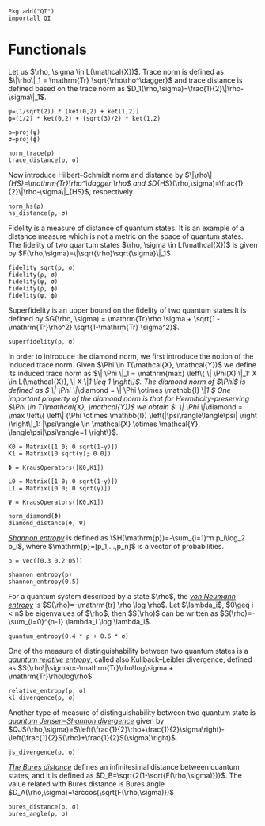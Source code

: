 ```@setup QI
Pkg.add("QI")
importall QI
```

# Functionals

Let us \$\\rho, \\sigma \\in L(\\mathcal{X})\$. Trace norm is defined as \$\\|\\rho\\|_1 = \\mathrm{Tr} \\sqrt{\\rho\\rho^\\dagger}\$ and trace distance is defined based on the trace norm as \$D_1(\\rho,\\sigma)=\\frac{1}{2}\\|\\rho-\\sigma\\|\_1$.

```@repl QI
ψ=(1/sqrt(2)) * (ket(0,2) + ket(1,2))
ϕ=(1/2) * ket(0,2) + (sqrt(3)/2) * ket(1,2)

ρ=proj(ψ)
σ=proj(ϕ)

norm_trace(ρ)
trace_distance(ρ, σ)
```
Now introduce Hilbert–Schmidt norm and distance by \$\\|\\rho\\|_{HS}=\\mathrm{Tr}\\rho^\\dagger \\rho\$ and \$D_{HS}(\\rho,\\sigma)=\\frac{1}{2}\\|\\rho-\\sigma\\|\_{HS}$, respectively.
```@repl QI
norm_hs(ρ)
hs_distance(ρ, σ)
```

Fidelity is a measure of distance of quantum states. It is an example of a
distance measure which is not a metric on the space of quantum states. The
fidelity of two quantum states \$\\rho, \\sigma \in L(\\mathcal{X})\$ is given by
\$F(\\rho,\\sigma)=\\|\\sqrt{\\rho}\\sqrt{\\sigma}\\|_1\$
```@repl QI
fidelity_sqrt(ρ, σ)
fidelity(ρ, σ)
fidelity(ψ, σ)
fidelity(ρ, ϕ)
fidelity(ψ, ϕ)
```

Superfidelity is an upper bound on the fidelity of two quantum states
It is defined by
\$G(\\rho, \\sigma) = \mathrm{Tr}\\rho \\sigma + \\sqrt{1 - \mathrm{Tr}\\rho^2} \\sqrt{1-\mathrm{Tr} \\sigma^2}\$.

```@repl QI
superfidelity(ρ, σ)
```

In order to introduce the diamond norm, we first introduce the notion of the
induced trace norm. Given \$\\Phi \\in T(\\mathcal{X}, \\mathcal{Y})\$ we define its induced trace
norm as \$\\| \\Phi \\|_1 = \\mathrm{max} \\left\\{ \\| \\Phi(X) \\|_1: X \\in L(\\mathcal{X}), \\| X \\|_1 \\leq 1
\\right\\}\$.
The diamond norm of \$\\Phi\$ is defined as
\$
\\| \\Phi \\|_\\diamond = \\| \\Phi \\otimes \\mathbb{I} \\|_1
\$
One important property of the diamond norm is that for Hermiticity-preserving
\$\\Phi \\in T(\\mathcal{X}, \\mathcal{Y})\$ we obtain
\$.
\\| \\Phi \\|_\\diamond = \\max \\left\\{ \\left\\| (\\Phi \\otimes \\mathbb{I})
\\left(|\\psi\\rangle\\langle\\psi| \\right )\\right\\|_1: |\\psi\\rangle \\in \\mathcal{X} \\otimes \\mathcal{Y},
\\langle\\psi|\\psi\\rangle=1 \\right\\}\$.

```@repl QI
K0 = Matrix([1 0; 0 sqrt(1-γ)])
K1 = Matrix([0 sqrt(γ); 0 0])

Φ = KrausOperators([K0,K1])

L0 = Matrix([1 0; 0 sqrt(1-γ)])
L1 = Matrix([0 0; 0 sqrt(γ)])

Ψ = KrausOperators([K0,K1])

norm_diamond(Φ)
diamond_distance(Φ, Ψ)
```

[*Shannon entropy*](https://en.wikipedia.org/wiki/Entropy_(information_theory)) is defined as \$H(\\mathrm{p})=-\\sum_{i=1}^n p_i\\log_2 p_i\$, where
\$\\mathrm{p}=[p_1,...,p_n]\$ is a vector of probabilities.

```@repl QI
p = vec([0.3 0.2 05])

shannon_entropy(p)
shannon_entropy(0.5)
```

For a quantum system described by a state \$\\rho\$, the [*von Neumann entropy*](https://en.wikipedia.org/wiki/Von_Neumann_entropy) is \$S(\\rho)=-\\mathrm{tr} \\rho \\log \\rho\$.
Let \$\\lambda_i\$,  \$0\\geq i < n\$ be eigenvalues of \$\\rho\$, then \$S(\\rho)\$ can be written as \$S(\\rho)=-\\sum_{i=0}^{n-1} \\lambda_i \\log \\lambda_i\$.
```@repl QI
quantum_entropy(0.4 * ρ + 0.6 * σ)
```

One of the measure of distinguishability between two quantum states is a [*qauntum relative entropy*](https://en.wikipedia.org/wiki/Quantum_relative_entropy), called also Kullback–Leibler divergence, defined as
\$S(\\rho\\|\\sigma)=-\\mathrm{Tr}\\rho\\log\\sigma + \\mathrm{Tr}\\rho\\log\\rho\$
```@repl QI
relative_entropy(ρ, σ)
kl_divergence(ρ, σ)
```

Another type of measure of distinguishability between two quantum state is [*quantum Jensen–Shannon divergence*](https://en.wikipedia.org/wiki/Jensen%E2%80%93Shannon_divergence#Quantum_Jensen%E2%80%93Shannon_divergence) given by
\$QJS(\\rho,\\sigma)=S\\left(\\frac{1}{2}\\rho+\\frac{1}{2}\\sigma\\right)-\\left(\\frac{1}{2}S(\\rho)+\\frac{1}{2}S(\\sigma)\\right)\$.
```@repl QI
js_divergence(ρ, σ)
```

[*The Bures distance*](https://en.wikipedia.org/wiki/Bures_metric) defines an infinitesimal distance between quantum states, and it is defined as \$D_B=\\sqrt{2(1-\\sqrt{F(\\rho,\\sigma)})}\$. The value related with Bures distance is Bures angle \$D_A(\\rho,\\sigma)=\\arccos(\\sqrt{F(\\rho,\\sigma)})\$
```@repl QI
bures_distance(ρ, σ)
bures_angle(ρ, σ)
```
